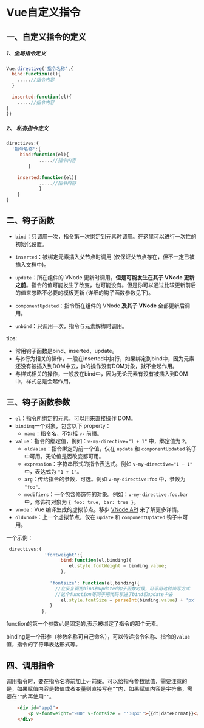 # Vue自定义指令

## 一、自定义指令的定义

##### 1、全局指令定义

```javascript
Vue.directive('指令名称',{
  bind:function(el){
    .....//指令内容
  }
  
  inserted:function(el){
  	.....//指令内容
}
})
```

##### 2、 私有指令定义

```javascript
directives:{
  '指令名称':{
     bind:function(el){
    		.....//指令内容
  		}
  
  	inserted:function(el){
  			.....//指令内容
			}
  	}
}
```

## 二、钩子函数

- `bind`：只调用一次，指令第一次绑定到元素时调用。在这里可以进行一次性的初始化设置。
- `inserted`：被绑定元素插入父节点时调用 (仅保证父节点存在，但不一定已被插入文档中)。
- `update`：所在组件的 VNode 更新时调用，**但是可能发生在其子 VNode 更新之前**。指令的值可能发生了改变，也可能没有。但是你可以通过比较更新前后的值来忽略不必要的模板更新 (详细的钩子函数参数见下)。

- `componentUpdated`：指令所在组件的 VNode **及其子 VNode** 全部更新后调用。
- `unbind`：只调用一次，指令与元素解绑时调用。



tips:

- 常用钩子函数是bind、inserted、update。
- 与js行为相关的操作，一般在inserted中执行，如果绑定到bind中，因为元素还没有被插入到DOM中去，js的操作没有DOM对象，就不会起作用。
- 与样式相关的操作，一般放在bind中，因为无论元素有没有被插入到DOM中，样式总是会起作用。

## 三、钩子函数参数

- `el`：指令所绑定的元素，可以用来直接操作 DOM。
- `binding`一个对象，包含以下 property：
  - `name`：指令名，不包括 `v-` 前缀。
- `value`：指令的绑定值，例如：`v-my-directive="1 + 1"` 中，绑定值为 `2`。
  - `oldValue`：指令绑定的前一个值，仅在 `update` 和 `componentUpdated` 钩子中可用。无论值是否改变都可用。
  - `expression`：字符串形式的指令表达式。例如 `v-my-directive="1 + 1"` 中，表达式为 `"1 + 1"`。
  - `arg`：传给指令的参数，可选。例如 `v-my-directive:foo` 中，参数为 `"foo"`。
  - `modifiers`：一个包含修饰符的对象。例如：`v-my-directive.foo.bar` 中，修饰符对象为 `{ foo: true, bar: true }`。
- `vnode`：Vue 编译生成的虚拟节点。移步 [VNode API](https://cn.vuejs.org/v2/api/#VNode-接口) 来了解更多详情。
- `oldVnode`：上一个虚拟节点，仅在 `update` 和 `componentUpdated` 钩子中可用。

一个示例：

```javascript
 directives:{
              'fontweight':{
                    bind:function(el,binding){
                       el.style.fontWeight = binding.value;
                    },
               
                'fontsize': function(el,binding){
                  //在反复调用bind和updated钩子函数时候，可采用这种简写方式
                  //这个function等同于把代码写进了bind和update中去
                    el.style.fontSize = parseInt(binding.value) + 'px'
                }
             },
```

function的第一个参数`el`是固定的,表示被绑定了指令的那个元素。

binding是一个形参（参数名称可自己命名），可以传递指令名称、指令的`value`值，指令的字符串表达形式等。

## 四、调用指令

调用指令时，要在指令名称前加上`v-`前缀。可以给指令参数赋值，需要注意的是，如果赋值内容是数值或者变量则直接写在`“”`内，如果赋值内容是字符串，需要在`""`内再使用`''`。

```html
    <div id="app2">
        <p v-fontweight="900" v-fontsize = "'30px'">{{dt|dateFormat}}</p>
    </div>
```

